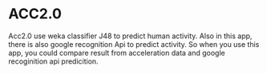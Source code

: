 # ACC2.0

Acc2.0 use weka classifier J48 to predict human activity. Also in this app, there is also google recognition Api to predict 
activity. So when you use this app, you could compare result from acceleration data and google recoginition api predicition.

